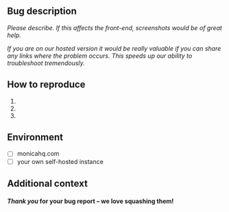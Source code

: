 ## Bug description

*Please describe.*
*If this affects the front-end, screenshots would be of great help.*

*If you are on our hosted version it would be really valuable if you can share any links where the problem occurs. This speeds up our ability to troubleshoot tremendously.*

## How to reproduce

1.
2.
3.

## Environment

- [ ] monicahq.com
- [ ] your own self-hosted instance

## Additional context


#### *Thank you* for your bug report – we love squashing them!
